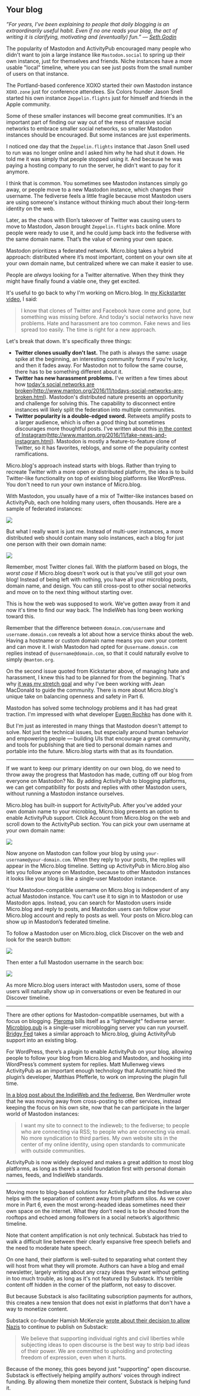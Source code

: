## Your blog

_”For years, I’ve been explaining to people that daily blogging is an extraordinarily useful habit. Even if no one reads your blog, the act of writing it is clarifying, motivating and (eventually) fun.” — [Seth Godin][1]_

The popularity of Mastodon and ActivityPub encouraged many people who didn't want to join a large instance like `Mastodon.social` to spring up their own instance, just for themselves and friends. Niche instances have a more usable "local" timeline, where you can see just posts from the small number of users on that instance.

The Portland-based conference XOXO started their own Mastodon instance `XOXO.zone` just for conference attendees. Six Colors founder Jason Snell started his own instance `Zeppelin.flights` just for himself and friends in the Apple community.

Some of these smaller instances will become great communities. It's an important part of finding our way out of the mess of massive social networks to embrace smaller social networks, so smaller Mastodon instances should be encouraged. But some instances are just experiments.

I noticed one day that the `Zeppelin.flights` instance that Jason Snell used to run was no longer online and I asked him why he had shut it down. He told me it was simply that people stopped using it. And because he was paying a hosting company to run the server, he didn't want to pay for it anymore.

I think that is common. You sometimes see Mastodon instances simply go away, or people move to a new Mastodon instance, which changes their username. The fediverse feels a little fragile because most Mastodon users are using someone's instance without thinking much about their long-term identity on the web.

Later, as the chaos with Elon’s takeover of Twitter was causing users to move to Mastodon, Jason brought `Zeppelin.flights` back online. More people were ready to use it, and he could jump back into the fediverse with the same domain name. That’s the value of owning your own space.

Mastodon prioritizes a federated network. Micro.blog takes a hybrid approach: distributed where it’s most important, content on your own site at your own domain name, but centralized where we can make it easier to use.

People are _always_ looking for a Twitter alternative. When they think they might have finally found a viable one, they get excited.

It's useful to go back to why I'm working on Micro.blog. In [my Kickstarter video][2], I said:

> I know that clones of Twitter and Facebook have come and gone, but something was missing before. And today's social networks have new problems. Hate and harassment are too common. Fake news and lies spread too easily. The time is right for a new approach.

Let's break that down. It's specifically three things:

* **Twitter clones usually don't last.** The path is always the same: usage spike at the beginning, an interesting community forms if you're lucky, and then it fades away. For Mastodon not to follow the same course, there has to be something different about it.
* **Twitter has new harassment problems.** I've written a few times about how [today's social networks are broken]()(http://www.manton.org/2016/11/todays-social-networks-are-broken.html). Mastodon's distributed nature presents an opportunity and challenge for solving this. The capability to disconnect entire instances will likely split the federation into multiple communities.
* **Twitter popularity is a double-edged sword.** Retweets amplify posts to a larger audience, which is often a good thing but sometimes discourages more thoughtful posts. I've written about this [in the context of Instagram]()(http://www.manton.org/2016/11/fake-news-and-instagram.html). Mastodon is mostly a feature-to-feature clone of Twitter, so it has favorites, reblogs, and some of the popularity contest ramifications.

Micro.blog's approach instead starts with blogs. Rather than trying to recreate Twitter with a more open or distributed platform, the idea is to build Twitter-like functionality on top of existing blog platforms like WordPress. You don't need to run your own instance of Micro.blog.

With Mastodon, you usually have of a mix of Twitter-like instances based on ActivityPub, each one holding many users, often thousands. Here are a sample of federated instances:

![][image-1]

But what I really want is just me. Instead of multi-user instances, a more distributed web should contain many solo instances, each a blog for just one person with their own domain name:

![][image-2]

Remember, most Twitter clones fail. With the platform based on blogs, the _worst case_ if Micro.blog doesn't work out is that you've still got your own blog! Instead of being left with nothing, you have all your microblog posts, domain name, and design. You can still cross-post to other social networks and move on to the next thing without starting over.

This is how the web was supposed to work. We've gotten away from it and now it's time to find our way back. The IndieWeb has long been working toward this.

Remember that the difference between `domain.com/username` and `username.domain.com` reveals a lot about how a service thinks about the web. Having a hostname or custom domain name means you own your content and can move it. I wish Mastodon had opted for `@username.domain.com` replies instead of `@username@domain.com`, so that it could naturally evolve to simply `@manton.org`.

On the second issue quoted from Kickstarter above, of managing hate and harassment, I knew this had to be planned for from the beginning. That's why [it was my stretch goal][5] and why I've been working with Jean MacDonald to guide the community. There is more about Micro.blog's unique take on balancing openness and safety in Part 6.

Mastodon has solved some technology problems and it has had great traction. I'm impressed with what developer [Eugen Rochko][6] has done with it.

But I'm just as interested in many things that Mastodon doesn't attempt to solve. Not just the technical issues, but especially around human behavior and empowering people — building UIs that encourage a great community, and tools for publishing that are tied to personal domain names and portable into the future. Micro.blog starts with that as its foundation.

---- 

If we want to keep our primary identity on our own blog, do we need to throw away the progress that Mastodon has made, cutting off our blog from everyone on Mastodon? No. By adding ActivityPub to blogging platforms, we can get compatibility for posts and replies with other Mastodon users, without running a Mastodon instance ourselves.

Micro.blog has built-in support for ActivityPub. After you've added your own domain name to your microblog, Micro.blog presents an option to enable ActivityPub support. Click Account from Micro.blog on the web and scroll down to the ActivityPub section. You can pick your own username at your own domain name:

![][image-3]

Now anyone on Mastodon can follow your blog by using `your-username@your-domain.com`. When they reply to your posts, the replies will appear in the Micro.blog timeline. Setting up ActivityPub in Micro.blog also lets you follow anyone on Mastodon, because to other Mastodon instances it looks like your blog is like a single-user Mastodon instance.

Your Mastodon-compatible username on Micro.blog is independent of any actual Mastodon instance. You can’t use it to sign in to Mastodon or use Mastodon apps. Instead, you can search for Mastodon users inside Micro.blog and reply to posts, and Mastodon users can follow your Micro.blog account and reply to posts as well. Your posts on Micro.blog can show up in Mastodon’s federated timeline.

To follow a Mastodon user on Micro.blog, click Discover on the web and look for the search button:

![][image-4]

Then enter a full Mastodon username in the search box:

![][image-5]

As more Micro.blog users interact with Mastodon users, some of those users will naturally show up in conversations or even be featured in our Discover timeline.

---- 

There are other options for Mastodon-compatible usernames, but with a focus on blogging. [Pleroma][7] bills itself as a “lightweight” fediverse server. [Microblog.pub][8] is a single-user microblogging server you can run yourself. [Bridgy Fed][9] takes a similar approach to Micro.blog, gluing ActivityPub support into an existing blog.

For WordPress, there’s a plugin to enable ActivityPub on your blog, allowing people to follow your blog from Micro.blog and Mastodon, and hooking into WordPress’s comment system for replies. Matt Mullenweg views ActivityPub as an important enough technology that Automattic hired the plugin’s developer, Matthias Pfefferle, to work on improving the plugin full time.

[In a blog post about the IndieWeb and the fediverse][10], Ben Werdmuller wrote that he was moving away from cross-posting to other services, instead keeping the focus on his own site, now that he can participate in the larger world of Mastodon instances:

> I want my site to connect to the indieweb; to the fediverse; to people who are connecting via RSS; to people who are connecting via email. No more syndication to third parties. My own website sits in the center of my online identity, using open standards to communicate with outside communities.

ActivityPub is now widely deployed and makes a great addition to most blog platforms, as long as there’s a solid foundation first with personal domain names, feeds, and IndieWeb standards.

---- 

Moving more to blog-based solutions for ActivityPub and the fediverse also helps with the separation of content away from platform silos. As we cover more in Part 6, even the most wrong-headed ideas sometimes need their own space on the internet. What they don’t need is to be shouted from the rooftops and echoed among followers in a social network’s algorithmic timeline.

Note that content amplification is not only technical. Substack has tried to walk a difficult line between their clearly expansive free speech beliefs and the need to moderate hate speech.

On one hand, their platform is well-suited to separating what content they will host from what they will promote. Authors can have a blog and email newsletter, largely writing about any crazy ideas they want without getting in too much trouble, as long as it's not featured by Substack. It’s terrible content off hidden in the corner of the platform, not easy to discover.

But because Substack is also facilitating subscription payments for authors, this creates a new tension that does not exist in platforms that don't have a way to monetize content.

Substack co-founder Hamish McKenzie [wrote about their decision to allow Nazis][11] to continue to publish on Substack:

> We believe that supporting individual rights and civil liberties while subjecting ideas to open discourse is the best way to strip bad ideas of their power. We are committed to upholding and protecting freedom of expression, even when it hurts.

Because of the money, this goes beyond just "supporting" open discourse. Substack is effectively helping amplify authors' voices through indirect funding. By allowing them monetize their content, Substack is helping fund it.

[1]:	https://seths.blog/2018/10/the-first-1000-are-the-most-difficult/
[2]:	https://www.kickstarter.com/projects/manton/indie-microblogging-owning-your-short-form-writing
[5]:	https://www.kickstarter.com/projects/manton/indie-microblogging-owning-your-short-form-writing/posts/1785295
[6]:	https://hackernoon.com/@Gargron
[7]:	https://pleroma.social
[8]:	https://github.com/tsileo/microblog.pub
[9]:	https://fed.brid.gy
[10]:	https://werd.io/2022/the-fediverse-and-the-indieweb
[11]:	https://substack.com/@hamish/note/c-45811343

[image-1]:	https://book.micro.blog/uploads/2022/1dacc8e099.png
[image-2]:	https://book.micro.blog/uploads/2022/289471261d.png
[image-3]:	https://book.micro.blog/uploads/2020/06ea8b4570.png
[image-4]:	https://book.micro.blog/uploads/2020/1604f51c3b.png
[image-5]:	https://book.micro.blog/uploads/2020/7732a61ebf.png
